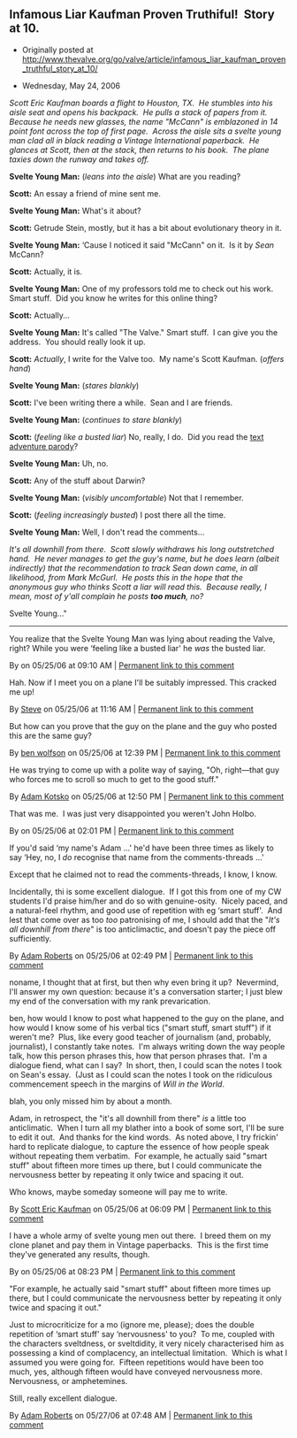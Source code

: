 ## Infamous Liar Kaufman Proven Truthiful!  Story at 10.

 * Originally posted at http://www.thevalve.org/go/valve/article/infamous_liar_kaufman_proven_truthful_story_at_10/

* Wednesday, May 24, 2006 

_Scott Eric Kaufman boards a flight to Houston, TX.  He stumbles into his aisle seat and opens his backpack.  He pulls a stack of papers from it.  Because he needs new glasses, the name "McCann" is emblazoned in 14 point font across the top of first page.  Across the aisle sits a svelte young man clad all in black reading a Vintage International paperback.  He glances at Scott, then at the stack, then returns to his book.  The plane taxies down the runway and takes off._

**Svelte Young Man:** (_leans into the aisle_) What are you reading?

**Scott:** An essay a friend of mine sent me.

**Svelte Young Man:** What's it about?

**Scott:** Getrude Stein, mostly, but it has a bit about evolutionary theory in it.

**Svelte Young Man:** ‘Cause I noticed it said "McCann" on it.  Is it by _Sean_ McCann?

**Scott:** Actually, it is.

**Svelte Young Man:** One of my professors told me to check out his work.  Smart stuff.  Did you know he writes for this online thing?

**Scott:** Actually...

**Svelte Young Man:** It's called "The Valve."  Smart stuff.  I can give you the address.  You should really look it up.

**Scott:** _Actually_, I write for the Valve too.  My name's Scott Kaufman. (_offers hand_)

**Svelte Young Man:** (_stares blankly_)

**Scott:** I've been writing there a while.  Sean and I are friends.

**Svelte Young Man:** (_continues to stare blankly_) 

**Scott:** (_feeling like a busted liar_) No, really, I do.  Did you read the [text adventure parody](http://www.thevalve.org/go/valve/article/dis/)?

**Svelte Young Man:** Uh, no.  

**Scott:** Any of the stuff about Darwin?

**Svelte Young Man:** (_visibly uncomfortable_) Not that I remember.

**Scott:** (_feeling increasingly busted_) I post there all the time.

**Svelte Young Man:** Well, I don't read the comments...

_It's all downhill from there.  Scott slowly withdraws his long outstretched hand.  He never manages to get the guy's name, but he does learn (albeit indirectly) that the recommendation to track Sean down came, in all likelihood, from Mark McGurl.  He posts this in the hope that the anonymous guy who thinks Scott a liar will read this.  Because really, I mean, most of y'all complain he posts **too much**, no?_


Svelte Young..."

---

You realize that the Svelte Young Man was lying about reading the Valve, right? While you were ‘feeling like a busted liar' he _was_ the busted liar.

By  on 05/25/06 at 09:10 AM | [Permanent link to this comment](http://www.thevalve.org/go/valve/article/infamous_liar_kaufman_proven_truthful_story_at_10/#9443)
[]()

Hah. Now if I meet you on a plane I'll be suitably impressed. This cracked me up!

By [Steve](http://www.xenoarchaeology.org) on 05/25/06 at 11:16 AM | [Permanent link to this comment](http://www.thevalve.org/go/valve/article/infamous_liar_kaufman_proven_truthful_story_at_10/#9444)
[]()

But how can you prove that the guy on the plane and the guy who posted this are the same guy?

By [ben wolfson](http://waste.typepad.com) on 05/25/06 at 12:39 PM | [Permanent link to this comment](http://www.thevalve.org/go/valve/article/infamous_liar_kaufman_proven_truthful_story_at_10/#9446)
[]()

He was trying to come up with a polite way of saying, "Oh, right—that guy who forces me to scroll so much to get to the good stuff."

By [Adam Kotsko](http://adamkotsko.com/weblog) on 05/25/06 at 12:50 PM | [Permanent link to this comment](http://www.thevalve.org/go/valve/article/infamous_liar_kaufman_proven_truthful_story_at_10/#9447)
[]()

That was me.  I was just very disappointed you weren't John Holbo.

By  on 05/25/06 at 02:01 PM | [Permanent link to this comment](http://www.thevalve.org/go/valve/article/infamous_liar_kaufman_proven_truthful_story_at_10/#9448)
[]()

If you'd said ‘my name's Adam ...' he'd have been three times as likely to say ‘Hey, no, I _do_ recognise that name from the comments-threads ...'

Except that he claimed not to read the comments-threads, I know, I know.

Incidentally, thi is some excellent dialogue.  If I got this from one of my CW students I'd praise him/her and do so with genuine-osity.  Nicely paced, and a natural-feel rhythm, and good use of repetition with eg ‘smart stuff'.  And lest that come over as too _too_ patronising of me, I should add that the "_It's all downhill from there_" is too anticlimactic, and doesn't pay the piece off sufficiently.

By [Adam Roberts](http://adamroberts.com) on 05/25/06 at 02:49 PM | [Permanent link to this comment](http://www.thevalve.org/go/valve/article/infamous_liar_kaufman_proven_truthful_story_at_10/#9449)
[]()

noname, I thought that at first, but then why even bring it up?  Nevermind, I'll answer my own question: because it's a conversation starter; I just blew my end of the conversation with my rank prevarication.

ben, how would I know to post what happened to the guy on the plane, and how would I know some of his verbal tics ("smart stuff, smart stuff") if it weren't me?  Plus, like every good teacher of journalism (and, probably, journalist), I constantly take notes.  I'm always writing down the way people talk, how this person phrases this, how that person phrases that.  I'm a dialogue fiend, what can I say?  In short, then, I could scan the notes I took on Sean's essay.  (Just as I could scan the notes I took on the ridiculous commencement speech in the margins of _Will in the World_.  

blah, you only missed him by about a month.

Adam, in retrospect, the "it's all downhill from there" _is_ a little too anticlimatic.  When I turn all my blather into a book of some sort, I'll be sure to edit it out.  And thanks for the kind words.  As noted above, I try frickin' hard to replicate dialogue, to capture the essence of how people speak without repeating them verbatim.    For example, he actually said "smart stuff" about fifteen more times up there, but I could communicate the nervousness better by repeating it only twice and spacing it out.  

Who knows, maybe someday someone will pay me to write.

By [Scott Eric Kaufman](http://acephalous.typepad.com) on 05/25/06 at 06:09 PM | [Permanent link to this comment](http://www.thevalve.org/go/valve/article/infamous_liar_kaufman_proven_truthful_story_at_10/#9454)
[]()

I have a whole army of svelte young men out there.  I breed them on my clone planet and pay them in Vintage paperbacks.  This is the first time they've generated any results, though.

By  on 05/25/06 at 08:23 PM | [Permanent link to this comment](http://www.thevalve.org/go/valve/article/infamous_liar_kaufman_proven_truthful_story_at_10/#9455)
[]()

"For example, he actually said "smart stuff" about fifteen more times up there, but I could communicate the nervousness better by repeating it only twice and spacing it out."

Just to microcriticize for a mo (ignore me, please); does the double repetition of ‘smart stuff' say ‘nervousness' to you?  To me, coupled with the characters sveltdness, or sveltdidity, it very nicely characterised him as possessing a kind of complacency, an intellectual limitation.  Which is what I assumed you were going for.  Fifteen repetitions would have been too much, yes, although fifteen would have conveyed nervousness more.  Nervousness, or amphetemines.  

Still, really excellent dialogue.

By [Adam Roberts](http://adamroberts.com) on 05/27/06 at 07:48 AM | [Permanent link to this comment](http://www.thevalve.org/go/valve/article/infamous_liar_kaufman_proven_truthful_story_at_10/#9477)

